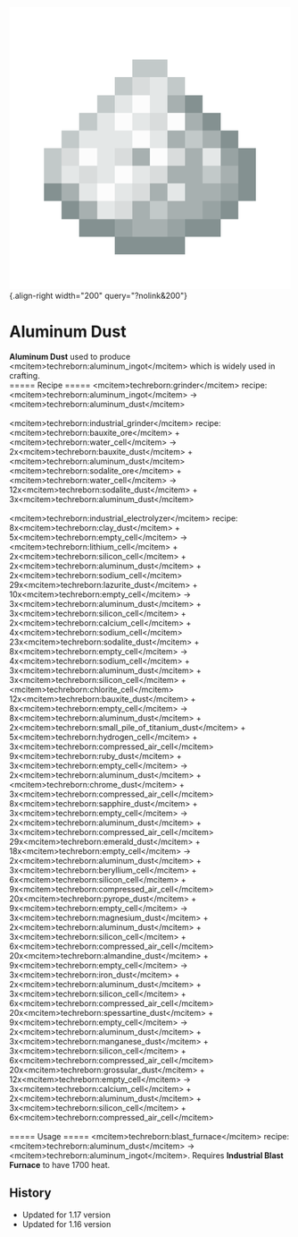 ![Aluminum Dust](/media/mods/techreborn/aluminum_dust.png){.align-right width="200" query="?nolink&200"}

# Aluminum Dust

**Aluminum Dust** used to produce \<mcitem\>techreborn:aluminum_ingot\</mcitem\> which is widely used in crafting.\
===== Recipe ===== \<mcitem\>techreborn:grinder\</mcitem\> recipe:\
\<mcitem\>techreborn:aluminum_ingot\</mcitem\> -\> \<mcitem\>techreborn:aluminum_dust\</mcitem\>\
\
\<mcitem\>techreborn:industrial_grinder\</mcitem\> recipe:\
\<mcitem\>techreborn:bauxite_ore\</mcitem\> + \<mcitem\>techreborn:water_cell\</mcitem\> -\> 2x\<mcitem\>techreborn:bauxite_dust\</mcitem\> + \<mcitem\>techreborn:aluminum_dust\</mcitem\>\
\<mcitem\>techreborn:sodalite_ore\</mcitem\> + \<mcitem\>techreborn:water_cell\</mcitem\> -\> 12x\<mcitem\>techreborn:sodalite_dust\</mcitem\> + 3x\<mcitem\>techreborn:aluminum_dust\</mcitem\>\
\
\<mcitem\>techreborn:industrial_electrolyzer\</mcitem\> recipe:\
8x\<mcitem\>techreborn:clay_dust\</mcitem\> + 5x\<mcitem\>techreborn:empty_cell\</mcitem\> -\> \<mcitem\>techreborn:lithium_cell\</mcitem\> + 2x\<mcitem\>techreborn:silicon_cell\</mcitem\> + 2x\<mcitem\>techreborn:aluminum_dust\</mcitem\> + 2x\<mcitem\>techreborn:sodium_cell\</mcitem\>\
29x\<mcitem\>techreborn:lazurite_dust\</mcitem\> + 10x\<mcitem\>techreborn:empty_cell\</mcitem\> -\> 3x\<mcitem\>techreborn:aluminum_dust\</mcitem\> + 3x\<mcitem\>techreborn:silicon_cell\</mcitem\> + 2x\<mcitem\>techreborn:calcium_cell\</mcitem\> + 4x\<mcitem\>techreborn:sodium_cell\</mcitem\>\
23x\<mcitem\>techreborn:sodalite_dust\</mcitem\> + 8x\<mcitem\>techreborn:empty_cell\</mcitem\> -\> 4x\<mcitem\>techreborn:sodium_cell\</mcitem\> + 3x\<mcitem\>techreborn:aluminum_dust\</mcitem\> + 3x\<mcitem\>techreborn:silicon_cell\</mcitem\> + \<mcitem\>techreborn:chlorite_cell\</mcitem\>\
12x\<mcitem\>techreborn:bauxite_dust\</mcitem\> + 8x\<mcitem\>techreborn:empty_cell\</mcitem\> -\> 8x\<mcitem\>techreborn:aluminum_dust\</mcitem\> + 2x\<mcitem\>techreborn:small_pile_of_titanium_dust\</mcitem\> + 5x\<mcitem\>techreborn:hydrogen_cell\</mcitem\> + 3x\<mcitem\>techreborn:compressed_air_cell\</mcitem\>\
9x\<mcitem\>techreborn:ruby_dust\</mcitem\> + 3x\<mcitem\>techreborn:empty_cell\</mcitem\> -\> 2x\<mcitem\>techreborn:aluminum_dust\</mcitem\> + \<mcitem\>techreborn:chrome_dust\</mcitem\> + 3x\<mcitem\>techreborn:compressed_air_cell\</mcitem\>\
8x\<mcitem\>techreborn:sapphire_dust\</mcitem\> + 3x\<mcitem\>techreborn:empty_cell\</mcitem\> -\> 2x\<mcitem\>techreborn:aluminum_dust\</mcitem\> + 3x\<mcitem\>techreborn:compressed_air_cell\</mcitem\>\
29x\<mcitem\>techreborn:emerald_dust\</mcitem\> + 18x\<mcitem\>techreborn:empty_cell\</mcitem\> -\> 2x\<mcitem\>techreborn:aluminum_dust\</mcitem\> + 3x\<mcitem\>techreborn:beryllium_cell\</mcitem\> + 6x\<mcitem\>techreborn:silicon_cell\</mcitem\> + 9x\<mcitem\>techreborn:compressed_air_cell\</mcitem\>\
20x\<mcitem\>techreborn:pyrope_dust\</mcitem\> + 9x\<mcitem\>techreborn:empty_cell\</mcitem\> -\> 3x\<mcitem\>techreborn:magnesium_dust\</mcitem\> + 2x\<mcitem\>techreborn:aluminum_dust\</mcitem\> + 3x\<mcitem\>techreborn:silicon_cell\</mcitem\> + 6x\<mcitem\>techreborn:compressed_air_cell\</mcitem\>\
20x\<mcitem\>techreborn:almandine_dust\</mcitem\> + 9x\<mcitem\>techreborn:empty_cell\</mcitem\> -\> 3x\<mcitem\>techreborn:iron_dust\</mcitem\> + 2x\<mcitem\>techreborn:aluminum_dust\</mcitem\> + 3x\<mcitem\>techreborn:silicon_cell\</mcitem\> + 6x\<mcitem\>techreborn:compressed_air_cell\</mcitem\>\
20x\<mcitem\>techreborn:spessartine_dust\</mcitem\> + 9x\<mcitem\>techreborn:empty_cell\</mcitem\> -\> 2x\<mcitem\>techreborn:aluminum_dust\</mcitem\> + 3x\<mcitem\>techreborn:manganese_dust\</mcitem\> + 3x\<mcitem\>techreborn:silicon_cell\</mcitem\> + 6x\<mcitem\>techreborn:compressed_air_cell\</mcitem\>\
20x\<mcitem\>techreborn:grossular_dust\</mcitem\> + 12x\<mcitem\>techreborn:empty_cell\</mcitem\> -\> 3x\<mcitem\>techreborn:calcium_cell\</mcitem\> + 2x\<mcitem\>techreborn:aluminum_dust\</mcitem\> + 3x\<mcitem\>techreborn:silicon_cell\</mcitem\> + 6x\<mcitem\>techreborn:compressed_air_cell\</mcitem\>\
\
===== Usage ===== \<mcitem\>techreborn:blast_furnace\</mcitem\> recipe:\
\<mcitem\>techreborn:aluminum_dust\</mcitem\> -\> \<mcitem\>techreborn:aluminum_ingot\</mcitem\>. Requires **Industrial Blast Furnace** to have 1700 heat.

## History

- Updated for 1.17 version
- Updated for 1.16 version
